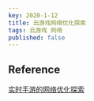 ```yaml
---
key: 2020-1-12
title: 云游戏网络优化探索
tags: 云游戏 网络
published: false
---
```




## Reference

[实时手游的网络优化探索](https://mc.qcloudimg.com/static/pdf/09512a91ddc95d1d83888b1285302589/docfile.pdf)
